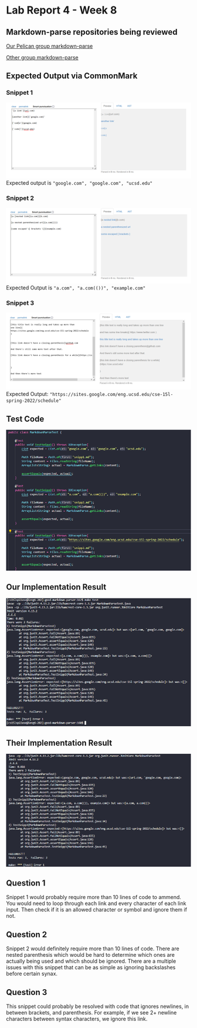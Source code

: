 # Lab Report 4 - Week 8

## Markdown-parse repositories being reviewed

[Our Pelican group markdown-parse](https://github.com/ryankosta/good-markdown-parser)

[Other group markdown-parse](https://github.com/UDXS/markdown-parser)


## Expected Output via CommonMark

### Snippet 1
![Snippet1](images/LR4/cmmrk1.png)
Expected output is `"google.com", "google.com", "ucsd.edu"`
### Snippet 2
![Snippet2](images/LR4/cmmrk2.png)
Expected Output is `"a.com", "a.com(())", "example.com"`
### Snippet 3
![Snippet3](images/LR4/cmmrk3.png)
Expected Output: `"https://sites.google.com/eng.ucsd.edu/cse-15l-spring-2022/schedule"`

## Test Code

![TestCode](images/LR4/TestCode.png)

## Our Implementation Result

![OurOutput](images/LR4/OurOutput.png)

## Their Implementation Result

![TheirOutput](images/LR4/TheirOutput.png)

## Question 1

Snippet 1 would probably require more than 10 lines of code to ammend. You would need to loop through each link and every character of each link input. Then check if it is an allowed character or symbol and ignore them if not.


## Question 2
Snippet 2 would definitely require more than 10 lines of code. There are nested parenthesis which would be hard to determine which ones are actually being used and which should be ignored. There are a multiple issues with this snippet that can be as simple as ignoring backslashes before certain synax.


## Question 3
This snippet could probably be resolved with code that ignores newlines, in between brackets, and parenthesis. For example, if we see 2+ newline characters between syntax characters, we ignore this link.
